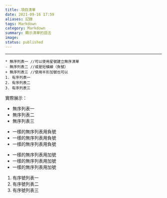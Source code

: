 ```yaml
---
title: 項目清單
date: 2021-09-16 17:59
aliases: 記錄 
tags: Markdown
category: Markdown
summary: 顯示清單的語法
image: 
status: published
---
```


---


```
* 無序列表一 //可以使用星號建立無序清單  
- 無序列表二 //或是短橫線（負號）  
+ 無序列表三 //使用半形加號也可以  
1. 有序列表一  
2. 有序列表二  
3. 有序列表三

```

實際展示：

* 無序列表一
* 無序列表二
* 無序列表三


- 一樣的無序列表用負號
- 一樣的無序列表用負號
- 一樣的無序列表用負號

+ 一樣的無序列表用加號
+  一樣的無序列表用加號
+   一樣的無序列表用加號

1. 有序號列表一
2. 有序號列表二
3. 有序號列表三